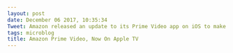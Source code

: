 ```yaml
---
layout: post
date: December 06 2017, 10:35:34
Tweet: Amazon released an update to its Prime Video app on iOS to make it compatible with Apple TV. In a word: Finally!
tags: microblog
title: Amazon Prime Video, Now On Apple TV
---
```




